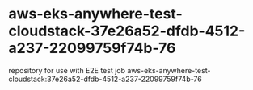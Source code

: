 # aws-eks-anywhere-test-cloudstack-37e26a52-dfdb-4512-a237-22099759f74b-76
repository for use with E2E test job aws-eks-anywhere-test-cloudstack:37e26a52-dfdb-4512-a237-22099759f74b-76
